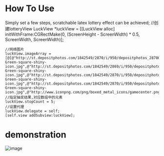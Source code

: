 # How To Use
Simply set a few steps, scratchable latex lottery effect can be achieved;
//创建lotteryView
     LuckView *luckView = [[LuckView alloc] initWithFrame:CGRectMake(0, (ScreenHeight - ScreenWidth) * 0.5, ScreenWidth, ScreenWidth)];
    
    //网络图片
    luckView.imageArray = [@[@"http://st.depositphotos.com/1842549/2870/i/950/depositphotos_28700059-Green-square-shiny-icon.jpg",@"http://st.depositphotos.com/1842549/2869/i/950/depositphotos_28699735-Green-square-shiny-icon.jpg",@"http://st.depositphotos.com/1842549/2870/i/950/depositphotos_28700445-Green-square-shiny-icon.jpg",@"http://st.depositphotos.com/1842549/2870/i/950/depositphotos_28700229-Green-square-shiny-icon.jpg",@"http://www.iconpng.com/png/boxed_metal_icons/gamecenter.png",@"http://www.iconpng.com/png/boxed_metal_icons/line.png",@"http://www.iconpng.com/png/boxed_metal_icons/internet_explorer.png",@"http://www.iconpng.com/png/boxed_metal_icons/gps.png"]mutableCopy];
    //指定抽奖结果,对应数组中的元素
    luckView.stopCount = 5;
    //设置代理
    luckView.delegate = self;
    [self.view addSubview:luckView];
# demonstration
![image](https://github.com/woaichunchunma/Lottery/blob/master/%E6%95%88%E6%9E%9C%E5%9B%BE.gif)
